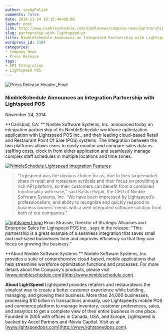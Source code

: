 ```yaml
---
author: sashaPoljak
comments: false
date: 2014-11-24 10:15:44+00:00
layout: post
link: http://www.nimbleschedule.com/nimblenews/company-news/partnership-with-lightspeed-pr/
slug: partnership-with-lightspeed-pr
title: NimbleSchedule Announces an Integrated Partnership with Lightspeed
wordpress_id: 2104
categories:
- Company News
- Press Release
tags:
- API Integration
- Lightspeed POS
---
```


![Press Release Header_Final](http://www.nimbleschedule.com/wp-content/uploads/2015/07/Press-Release-Header_Final.png)



### NimbleSchedule Announces an Integration Partnership with Lightspeed POS



November 24, 2014  


**Carlsbad, CA: ** Nimble Software Systems, Inc. announced today an integration partnership of its NimbleSchedule workforce optimization application with Lightspeed POS Inc., and their leading cloud-based Retail and Restaurant Point Of Sale (POS) systems. The integration between the two platforms allows users to easily monitor and compare sales data vs staffing costs, clock in from either application and seamlessly manage complex staff schedules in multiple locations and time zones.

[![NimbleSchedule Lightspeed Integration Features](http://www.nimbleschedule.com/wp-content/uploads/2015/07/NimbleSchedule-Lightspeed-Integration-Features.png)](http://www.nimbleschedule.com/wp-content/uploads/2015/07/NimbleSchedule-Lightspeed-Integration-Features.png)  

  
  




<blockquote>"Lighspeed was the obvious choice for us, due to their large market share in retail and restaurant verticals and their focus on providing a rich API platform, so their customers can benefit from a combined functionality with ease,” said Sasha Poljak, the CEO of Nimble Software Systems, Inc. “We have been impressed by Lightspeed’s professionalism, and ability to recognize and quickly respond to business owners' needs with a well-integrated software solution from both of our companies."</blockquote>



[![lightspeed-logo](http://www.nimbleschedule.com/wp-content/uploads/2015/07/lightspeed-logo-300x91.png)](http://www.nimbleschedule.com/wp-content/uploads/2015/07/lightspeed-logo.png) Brian Strasser, Director of Strategic Alliances and Enterprise Sales for Lighspeed POS Inc., says in the release: “This partnership is a great example of a seamless integration that saves small and mid-sized businesses time and improves efficiency so that they can focus on growing the business.”  



**About Nimble Software Systems **
Nimble Software Systems, Inc. provides a suite of comprehensive cloud-based, mobile applications that help streamline workforce optimization functions and processes. For more details about the Company's products, please visit [www.nimbleschedule.com](http://www.nimbleschedule.com).

**About LightSpeed**
Lightspeed provides retailers and restaurateurs the simplest way to create a better customer experience while building, managing, and growing their business. More than 24,000 businesses, processing $10 billion in transactions annually, use Lightspeed’s mobile POS and commerce platform to manage inventory, customer preferences, sales, and analytics to get a complete view of their entire business in one place. Founded in 2005 with offices in Canada, USA, and Europe, Lightspeed is backed by Accel Partners and iNovia Capital. Visit us at [www.lightspeedpos.com](http://www.lightspeedpos.com).
